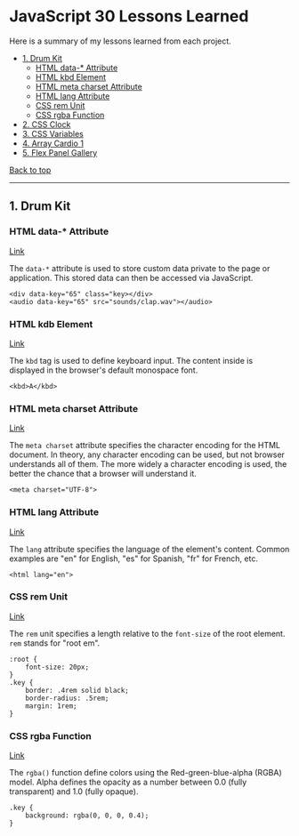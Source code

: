 # JavaScript 30 Lessons Learned

Here is a summary of my lessons learned from each project.

- [1. Drum Kit](#1-drum-kit)
    - [HTML data-* Attribute](#html-data-attribute)
    - [HTML kbd Element](#html-kbd-element)
    - [HTML meta charset Attribute](#html-meta-charset-attribute)
    - [HTML lang Attribute](#html-lang-attribute)
    - [CSS rem Unit](#css-rem-unit)
    - [CSS rgba Function](#css-rgba-function)
- [2. CSS Clock](#css-clock)
- [3. CSS Variables](#css-variables)
- [4. Array Cardio 1](#array-cardio-1)
- [5. Flex Panel Gallery](#flex-panel-gallery)

[Back to top](#contents)
****************

## 1. Drum Kit

### HTML data-* Attribute

[Link](https://www.w3schools.com/tags/att_data-.asp)

The ```data-*``` attribute is used to store custom data private to the page or application. This stored data can then be accessed via JavaScript.

```
<div data-key="65" class="key></div>
<audio data-key="65" src="sounds/clap.wav"></audio>
```

### HTML kdb Element

[Link](https://www.w3schools.com/tags/tag_kbd.asp)

The ```kbd``` tag is used to define keyboard input. The content inside is displayed in the browser's default monospace font.

```
<kbd>A</kbd>
```

### HTML meta charset Attribute

[Link](https://www.w3schools.com/tags/att_meta_charset.asp)

The ```meta charset``` attribute specifies the character encoding for the HTML document. In theory, any character encoding can be used, but not browser understands all of them. The more widely a character encoding is used, the better the chance that a browser will understand it.

```
<meta charset="UTF-8">
```

### HTML lang Attribute

[Link](https://www.w3schools.com/tags/att_lang.asp)

The ```lang``` attribute specifies the language of the element's content. Common examples are "en" for English, "es" for Spanish, "fr" for French, etc.

```
<html lang="en">
```

### CSS rem Unit

[Link](https://www.w3schools.com/cssref/css_units.asp)

The ```rem``` unit specifies a length relative to the ```font-size``` of the root element. ```rem``` stands for "root em".

```
:root {
    font-size: 20px;
}
.key {
    border: .4rem solid black;
    border-radius: .5rem;
    margin: 1rem;
}
```

### CSS rgba Function

[Link](https://www.w3schools.com/cssref/func_rgba.asp)

The ```rgba()``` function define colors using the Red-green-blue-alpha (RGBA) model. Alpha defines the opacity as a number between 0.0 (fully transparent) and 1.0 (fully opaque).

```
.key {
    background: rgba(0, 0, 0, 0.4);
}
```